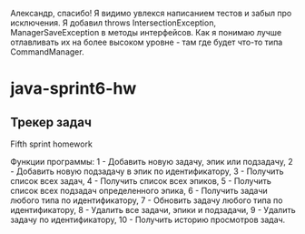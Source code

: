 Александр, спасибо! Я видимо увлекся написанием тестов и забыл про 
исключения. Я добавил throws IntersectionException, 
ManagerSaveException в методы интерфейсов. Как я понимаю лучше 
отлавливать их на более высоком уровне - 
там где будет что-то типа CommandManager.




# java-sprint6-hw
## Трекер задач

Fifth sprint homework

Функции программы:
1 - Добавить новую задачу, эпик или подзадачу,
2 - Добавить новую подзадачу в эпик по идентификатору,
3 - Получить список всех задач,
4 - Получить список всех эпиков,
5 - Получить список всех подзадач определенного эпика,
6 - Получить задачи любого типа по идентификатору,
7 - Обновить задачу любого типа по идентификатору,
8 - Удалить все задачи, эпики и подзадачи,
9 - Удалить задачу по идентификатору,
10 - Получить историю просмотров задач.
